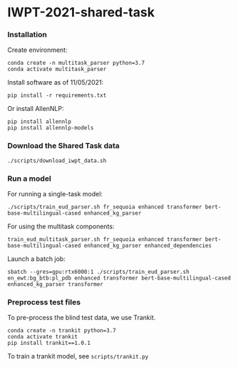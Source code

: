 # IWPT-2021-shared-task


### Installation
Create environment:

```
conda create -n multitask_parser python=3.7
conda activate multitask_parser
```

Install software as of 11/05/2021:

```pip install -r requirements.txt```

Or install AllenNLP:

```
pip install allennlp
pip install allennlp-models
```

###  Download the Shared Task data

```
./scripts/download_iwpt_data.sh
```

###  Run a model
For running a single-task model:
```
./scripts/train_eud_parser.sh fr_sequoia enhanced transformer bert-base-multilingual-cased enhanced_kg_parser
```

For using the multitask components:
```
train_eud_multitask_parser.sh fr_sequoia enhanced transformer bert-base-multilingual-cased enhanced_kg_parser enhanced_dependencies
```

Launch a batch job:
```
sbatch --gres=gpu:rtx6000:1 ./scripts/train_eud_parser.sh en_ewt:bg_btb:pl_pdb enhanced transformer bert-base-multilingual-cased enhanced_kg_parser transformer
```

###  Preprocess test files
To pre-process the blind test data, we use Trankit.

```
conda create -n trankit python=3.7
conda activate trankit
pip install trankit==1.0.1
```

To train a trankit model, see `scripts/trankit.py`
